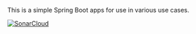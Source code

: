 This is a simple Spring Boot apps for use in various use cases.

[![SonarCloud](https://sonarcloud.io/images/project_badges/sonarcloud-white.svg)](https://sonarcloud.io/dashboard?id=scorpionsoftware_spring-boot-hello-app)